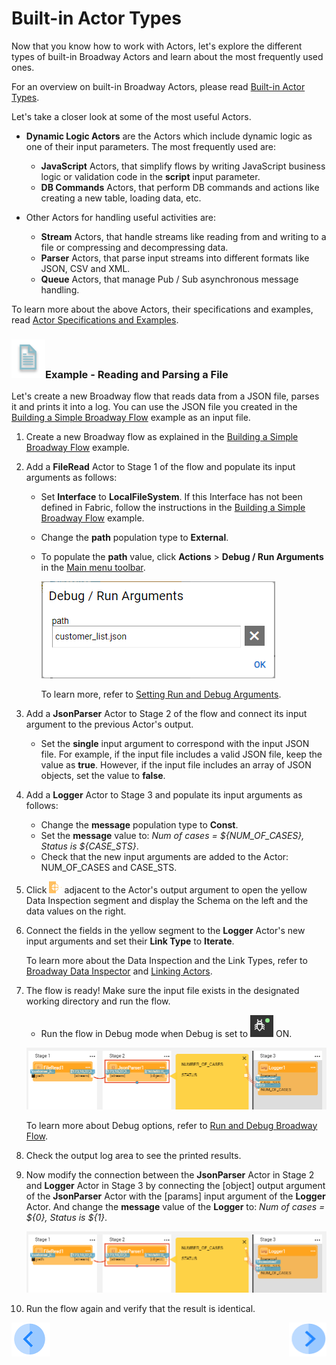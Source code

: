 # Built-in Actor Types

Now that you know how to work with Actors, let's explore the different types of built-in Broadway Actors and learn about the most frequently used ones.

For an overview on built-in Broadway Actors, please read [Built-in Actor Types](/articles/19_Broadway/04_built_in_actor_types.md). 

Let's take a closer look at some of the most useful Actors.

* **Dynamic Logic Actors** are the Actors which include dynamic logic as one of their input parameters. The most frequently used are:
  * **JavaScript** Actors, that simplify flows by writing JavaScript business logic or validation code in the **script** input parameter.
  * **DB Commands** Actors, that perform DB commands and actions like creating a new table, loading data, etc.

* Other Actors for handling useful activities are:
  * **Stream** Actors, that handle streams like reading from and writing to a file or compressing and decompressing data.
  * **Parser** Actors, that parse input streams into different formats like JSON, CSV and XML.
  * **Queue** Actors, that manage Pub / Sub asynchronous message handling.

To learn more about the above Actors, their specifications and examples, read [Actor Specifications and Examples](/articles/19_Broadway/actors/README.md). 


### ![info](/academy/images/example.png)Example - Reading and Parsing a File

Let's create a new Broadway flow that reads data from a JSON file, parses it and prints it into a log. You can use the JSON file you created in the [Building a Simple Broadway Flow](05_create_broadway_flow.md#example---building-a-simple-broadway-flow) example as an input file.

1. Create a new Broadway flow as explained in the [Building a Simple Broadway Flow](05_create_broadway_flow.md#example---building-a-simple-broadway-flow) example.

2. Add a **FileRead** Actor to Stage 1 of the flow and populate its input arguments as follows:

   * Set **Interface** to **LocalFileSystem**. If this Interface has not been defined in Fabric, follow the instructions in the [Building a Simple Broadway Flow](05_create_broadway_flow.md#example---building-a-simple-broadway-flow) example.

   * Change the **path** population type to **External**. 

   * To populate the **path** value, click **Actions** > **Debug / Run Arguments** in the [Main menu toolbar](/articles/19_Broadway/18_broadway_flow_window.md#main-menu). 

     ![debug](images/09_debug_arg.PNG)

     To learn more, refer to [Setting Run and Debug Arguments](/articles/19_Broadway/25_broadway_flow_window_run_and_debug_flow.md#setting-run-and-debug-arguments).

3. Add a **JsonParser** Actor to Stage 2 of the flow and connect its input argument to the previous Actor's output. 

   * Set the **single** input argument to correspond with the input JSON file. For example, if the input file includes a valid JSON file, keep the value as **true**. However, if the input file includes an array of JSON objects, set the value to **false**.

4. Add a **Logger** Actor to Stage 3 and populate its input arguments as follows:

   * Change the **message** population type to **Const**. 
   * Set the **message** value to: *Num of cases = ${NUM_OF_CASES}, Status is ${CASE_STS}*.
   * Check that the new input arguments are added to the Actor: NUM_OF_CASES and CASE_STS.

5. Click ![image](images/red_cross.png) adjacent to the Actor's output argument to open the yellow Data Inspection segment and display the Schema on the left and the data values on the right. 

6. Connect the fields in the yellow segment to the **Logger** Actor's new input arguments and set their **Link Type** to **Iterate**. 

   To learn more about the Data Inspection and the Link Types, refer to [Broadway Data Inspector](/articles/19_Broadway/27_broadway_data_inspection.md) and [Linking Actors](/articles/19_Broadway/07_broadway_flow_linking_actors.md).

7. The flow is ready! Make sure the input file exists in the designated working directory and run the flow. 

   * Run the flow in Debug mode when Debug is set to ![debug on](images/debug_on.png) ON.

   ![flow](images/09_read_and_parse.PNG)

     To learn more about Debug options, refer to [Run and Debug Broadway Flow](/articles/19_Broadway/25_broadway_flow_window_run_and_debug_flow.md).

8. Check the output log area to see the printed results.

9. Now modify the connection between the **JsonParser** Actor in Stage 2 and **Logger** Actor in Stage 3 by connecting the [object] output argument of the **JsonParser** Actor with the [params] input argument of the **Logger** Actor. And change the **message** value of  the **Logger** to: *Num of cases = ${0}, Status is ${1}*.

   ![flow](images/09_read_and_parse.PNG)

10. Run the flow again and verify that the result is identical.
   


[![Previous](/articles/images/Previous.png)](08_using_actors_in_boadway_flows.md)[<img align="right" width="60" height="54" src="/articles/images/Next.png">](xxx.md)
